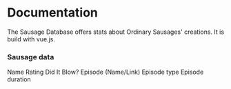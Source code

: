 # Documentation

The Sausage Database offers stats about Ordinary Sausages' creations. It is build with vue.js.

### Sausage data
Name
Rating
Did It Blow? 
Episode (Name/Link)
Episode type
Episode duration
